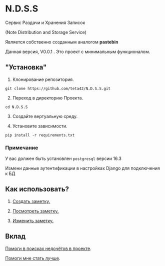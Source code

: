 # N.D.S.S
Сервис Раздачи и Хранения Записок 

(Note Distribution and Storage Service)

Является собственно созданным аналогом **pastebin**

Данная версия, V0.0.1 . Это проект с минимальным функционалом.

## "Установка"
1. Клонирование репозитория.

```git clone https://github.com/teta42/N.D.S.S.git```

2. Переход в директорию Проекта.

```cd N.D.S.S```

3. Создайте вертуальную среду.

4. Установите зависимости.

```pip install -r requirements.txt```
### Примечание
У вас должен быть установлен `postgresql` версии 16.3

Измени данные аутентификации в настройках Django для подключения к БД

## Как использовать?
1. [Создать заметку.](http://127.0.0.1:8000/create_note/)

2. [Посмотреть заметку.](127.0.0.1:8000/note/<ID_NOTE>/)

3. [Изменить заметку.](http://127.0.0.1:8000/note/<ID_NOTE>/write)

## Вклад
[Помоги в поисках недочётов в проекте](https://github.com/teta42/N.D.S.S/issues).

[Помоги мне стать лучше](https://github.com/teta42/N.D.S.S/discussions/1).
